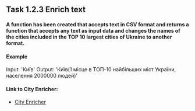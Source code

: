 ## Task 1.2.3 Enrich text
#### A function has been created that accepts text in CSV format and returns a function that accepts any text as input data and changes the names of the cities included in the TOP 10 largest cities of Ukraine to another format.

#### Example
Input:  'Київ'
Output: 'Київ(1 місце в ТОП-10 найбільших міст України, населення 2000000 людей)'

#### Link to City Enricher: 
- [City Enricher](https://kravchenkomaks.github.io/m-web-frontend-basics/level1-2-js/city-enricher/)

